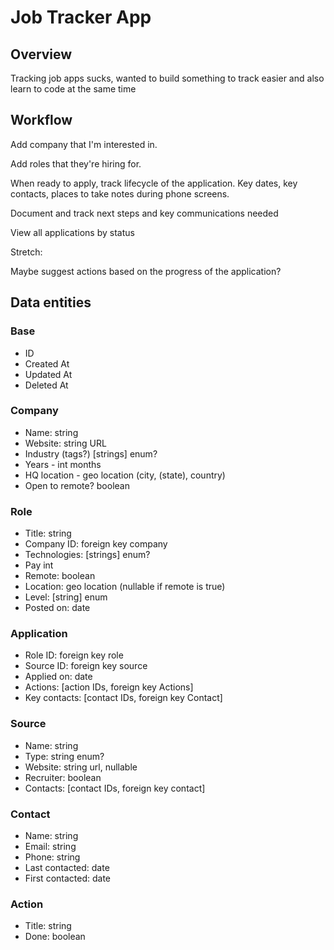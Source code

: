 # Job Tracker App

## Overview

Tracking job apps sucks, wanted to build something to track easier and also learn to code at the same time

## Workflow

Add company that I'm interested in.

Add roles that they're hiring for.

When ready to apply, track lifecycle of the application. Key dates, key contacts, places to take notes during phone screens.

Document and track next steps and key communications needed

View all applications by status

Stretch:

Maybe suggest actions based on the progress of the application?

## Data entities

### Base

- ID
- Created At
- Updated At
- Deleted At

### Company

- Name: string
- Website: string URL
- Industry (tags?) [strings] enum?
- Years - int months
- HQ location - geo location (city, (state), country)
- Open to remote? boolean

### Role

- Title: string
- Company ID: foreign key company
- Technologies: [strings] enum?
- Pay int
- Remote: boolean
- Location: geo location (nullable if remote is true)
- Level: [string] enum
- Posted on: date

### Application

- Role ID: foreign key role
- Source ID: foreign key source
- Applied on: date
- Actions: [action IDs, foreign key Actions]
- Key contacts: [contact IDs, foreign key Contact]

### Source

- Name: string
- Type: string enum?
- Website: string url, nullable
- Recruiter: boolean
- Contacts: [contact IDs, foreign key contact]

### Contact

- Name: string
- Email: string
- Phone: string
- Last contacted: date
- First contacted: date

### Action

- Title: string
- Done: boolean
